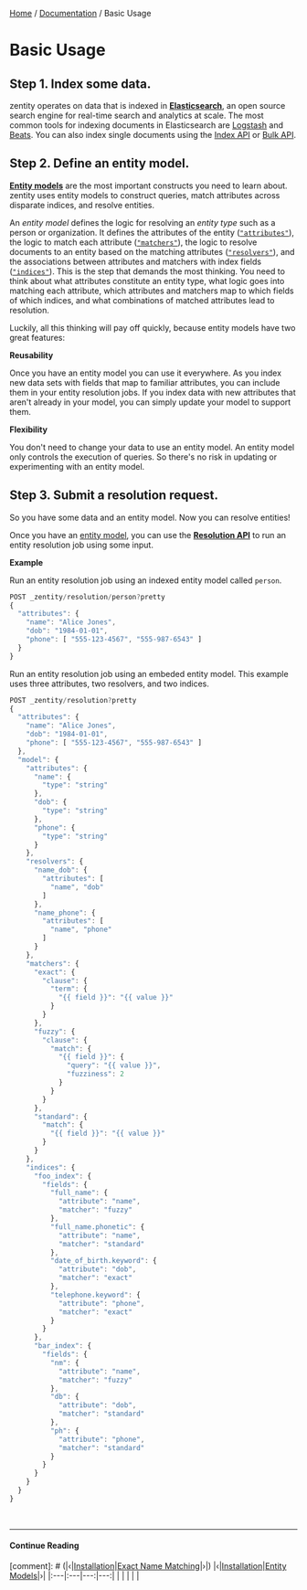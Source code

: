 [Home](/) / [Documentation](/docs) / Basic Usage


# <a name="basic-usage"></a>Basic Usage


## <a name="index-data"></a>Step 1. Index some data.

zentity operates on data that is indexed in **[Elasticsearch](https://www.elastic.co/products/elasticsearch)**,
an open source search engine for real-time search and analytics at scale. The most common tools for indexing
documents in Elasticsearch are [Logstash](https://www.elastic.co/guide/en/logstash/6.1/introduction.html) and
[Beats](https://www.elastic.co/guide/en/beats/libbeat/current/beats-reference.html). You can also index single
documents using the [Index API](https://www.elastic.co/guide/en/elasticsearch/guide/current/index-doc.html) or
[Bulk API](https://www.elastic.co/guide/en/elasticsearch/reference/current/docs-bulk.html).


## <a name="define-entity-model"></a>Step 2. Define an entity model.

**[Entity models](/docs/entity-models)** are the most important constructs you need to learn about. zentity uses entity
models to construct queries, match attributes across disparate indices, and resolve entities.

An *entity model* defines the logic for resolving an *entity type* such as a person or organization. It defines the
attributes of the entity ([`"attributes"`](/docs/entity-models/specification#attributes)), the logic to match each attribute
([`"matchers"`](/docs/entity-models/specification#matchers)), the logic to resolve documents to an entity based on the
matching attributes ([`"resolvers"`](/docs/entity-models/specification#resolvers)), and the associations between attributes and matchers with
index fields ([`"indices"`](/docs/entity-models/specification#indices)). This is the step that demands the most thinking. You need to
think about what attributes constitute an entity type, what logic goes into matching each attribute, which attributes and
matchers map to which fields of which indices, and what combinations of matched attributes lead to resolution.

Luckily, all this thinking will pay off quickly, because entity models have two great features:

**Reusability**

Once you have an entity model you can use it everywhere. As you index new data sets with fields that map to familiar
attributes, you can include them in your entity resolution jobs. If you index data with new attributes that aren't
already in your model, you can simply update your model to support them.

**Flexibility**

You don't need to change your data to use an entity model. An entity model only controls the execution of queries.
So there's no risk in updating or experimenting with an entity model.


## <a name="submit-resolution-request"></a>Step 3. Submit a resolution request.

So you have some data and an entity model. Now you can resolve entities!

Once you have an [entity model](/docs/entity-models), you can use the **[Resolution API](/docs/rest-apis/resolution-api)** to run an
entity resolution job using some input.

**Example**

Run an entity resolution job using an indexed entity model called `person`.

```javascript
POST _zentity/resolution/person?pretty
{
  "attributes": {
    "name": "Alice Jones",
    "dob": "1984-01-01",
    "phone": [ "555-123-4567", "555-987-6543" ]
  }
}
```

Run an entity resolution job using an embeded entity model. This example uses three attributes, two resolvers, and two indices.

```javascript
POST _zentity/resolution?pretty
{
  "attributes": {
    "name": "Alice Jones",
    "dob": "1984-01-01",
    "phone": [ "555-123-4567", "555-987-6543" ]
  },
  "model": {
    "attributes": {
      "name": {
        "type": "string"
      },
      "dob": {
        "type": "string"
      },
      "phone": {
        "type": "string"
      }
    },
    "resolvers": {
      "name_dob": {
        "attributes": [
          "name", "dob"
        ]
      },
      "name_phone": {
        "attributes": [
          "name", "phone"
        ]
      }
    },
    "matchers": {
      "exact": {
        "clause": {
          "term": {
            "{{ field }}": "{{ value }}"
          }
        }
      },
      "fuzzy": {
        "clause": {
          "match": {
            "{{ field }}": {
              "query": "{{ value }}",
              "fuzziness": 2
            }
          }
        }
      },
      "standard": {
        "match": {
          "{{ field }}": "{{ value }}"
        }
      }
    },
    "indices": {
      "foo_index": {
        "fields": {
          "full_name": {
            "attribute": "name",
            "matcher": "fuzzy"
          },
          "full_name.phonetic": {
            "attribute": "name",
            "matcher": "standard"
          },
          "date_of_birth.keyword": {
            "attribute": "dob",
            "matcher": "exact"
          },
          "telephone.keyword": {
            "attribute": "phone",
            "matcher": "exact"
          }
        }
      },
      "bar_index": {
        "fields": {
          "nm": {
            "attribute": "name",
            "matcher": "fuzzy"
          },
          "db": {
            "attribute": "dob",
            "matcher": "standard"
          },
          "ph": {
            "attribute": "phone",
            "matcher": "standard"
          }
        }
      }
    }
  }
}
```


&nbsp;

----

#### Continue Reading

[comment]: # (|&#8249;|[Installation](/docs/installation)|[Exact Name Matching](/docs/basic-usage/exact-name-matching)|&#8250;|)
|&#8249;|[Installation](/docs/installation)|[Entity Models](/docs/entity-models)|&#8250;|
|:---|:---|---:|---:|
|    |    |    |    |
